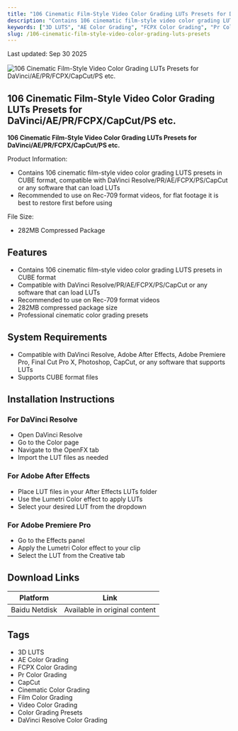 ```yaml
---
title: "106 Cinematic Film-Style Video Color Grading LUTs Presets for DaVinci/AE/PR/FCPX/CapCut/PS etc."
description: "Contains 106 cinematic film-style video color grading LUTs presets in CUBE format, compatible with DaVinci Resolve/PR/AE/FCPX/PS/CapCut or any software that can load LUTs"
keywords: ["3D LUTS", "AE Color Grading", "FCPX Color Grading", "Pr Color Grading", "CapCut", "Cinematic Color Grading", "Film Color Grading", "Video Color Grading", "Color Grading Presets", "DaVinci Resolve Color Grading"]
slug: /106-cinematic-film-style-video-color-grading-luts-presets
---
```


<div class="text-right" style="margin-bottom: 1rem;">Last updated: Sep 30 2025</div>

![106 Cinematic Film-Style Video Color Grading LUTs Presets for DaVinci/AE/PR/FCPX/CapCut/PS etc.](https://www.gfxcamp.com/wp-content/uploads/2025/09/Film-Stock-Film-inspired-LUTs.jpg)

## 106 Cinematic Film-Style Video Color Grading LUTs Presets for DaVinci/AE/PR/FCPX/CapCut/PS etc.

**106 Cinematic Film-Style Video Color Grading LUTs Presets for DaVinci/AE/PR/FCPX/CapCut/PS etc.**

Product Information:

- Contains 106 cinematic film-style video color grading LUTS presets in CUBE format, compatible with DaVinci Resolve/PR/AE/FCPX/PS/CapCut or any software that can load LUTs
- Recommended to use on Rec-709 format videos, for flat footage it is best to restore first before using

File Size:

- 282MB Compressed Package

## Features

- Contains 106 cinematic film-style video color grading LUTS presets in CUBE format
- Compatible with DaVinci Resolve/PR/AE/FCPX/PS/CapCut or any software that can load LUTs
- Recommended to use on Rec-709 format videos
- 282MB compressed package size
- Professional cinematic color grading presets

## System Requirements

- Compatible with DaVinci Resolve, Adobe After Effects, Adobe Premiere Pro, Final Cut Pro X, Photoshop, CapCut, or any software that supports LUTs
- Supports CUBE format files

## Installation Instructions

### For DaVinci Resolve
- Open DaVinci Resolve
- Go to the Color page
- Navigate to the OpenFX tab
- Import the LUT files as needed

### For Adobe After Effects
- Place LUT files in your After Effects LUTs folder
- Use the Lumetri Color effect to apply LUTs
- Select your desired LUT from the dropdown

### For Adobe Premiere Pro
- Go to the Effects panel
- Apply the Lumetri Color effect to your clip
- Select the LUT from the Creative tab

## Download Links

| Platform | Link |
|----------|------|
| Baidu Netdisk | Available in original content |

## Tags

- 3D LUTS
- AE Color Grading
- FCPX Color Grading
- Pr Color Grading
- CapCut
- Cinematic Color Grading
- Film Color Grading
- Video Color Grading
- Color Grading Presets
- DaVinci Resolve Color Grading

